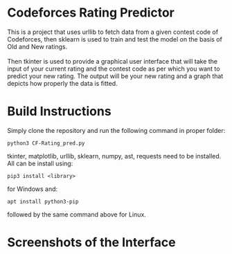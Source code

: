 <h1>Codeforces Rating Predictor</h1>

This is a project that uses urllib to fetch data from a given contest code of Codeforces, then sklearn is used to train and test the model on the basis of Old and New ratings. 
<br>
<br>
Then tkinter is used to provide a graphical user interface that will take the input of your current rating and the contest code as per which you want to predict your new rating. The output will be your new rating and a graph that depicts how properly the data is fitted.

<h1>Build Instructions</h1>
Simply clone the repository and run the following command in proper folder:

```python3 CF-Rating_pred.py```

tkinter, matplotlib, urllib, sklearn, numpy, ast, requests need to be installed.
All can be install using:

```pip3 install <library>```

for Windows and:

```apt install python3-pip```

followed by the same command above for Linux.

<h1>Screenshots of the Interface</h1>
<img src=''>
